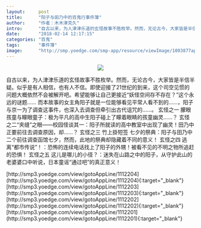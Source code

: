 ```yaml
---
layout:     post
title:      "阳子与田乃中的百鬼行事件簿"
author:     "作者：木木津克久"
intro:      "自古以来，为人津津乐道的玄怪故事不胜枚举。然而，无论古今，大家皆是半信半疑。似乎是有人相信，也有人不信。即使迎接了21世纪的到来，这个司空见惯的问题大概依然不会被解开吧。希望能够让自己更接近“妖怪空间存不存在？”这个永远的谜题…… 而本故事的女主角阳子就是一位能够看见平常人看不到的……，阳子与京一为了调查这事件，也深入去调查但牵引出古代诅咒的……。 玄怪之一 朦眼孩童与矇眼童子：极为平凡的高中生阳子碰上了矇着眼睛的孩童幽灵……？ 玄怪之二“夹缝”之眼——校园怪谈其一：阳子所就读的高中教室中出现了幽灵！田乃中正要前往去调查原因，却……？ 玄怪之三 竹上掛短签 七夕的祭典：阳子与田乃中二个前往调查函馆七夕，然而，此地的祭典却隐藏着不同的意义！ 玄怪之四 逃离“都市传说”！：恐怖的连续电话找上了阳子的外甥！被看不见的不明之物所追赶的恐惧！ 玄怪之五 这儿是哪儿的小径？：迷失在山路之中的阳子，从守护此山的老婆婆口中听说，日本童谣“通过吧”的真正意义！"
date:       "2018-02-14 12:17:15"
categories: "百鬼"
tags:       "事件簿"
image:      "http://smp.yoedge.com/smp-app/resource/viewImage/1003877appline.png"
---
```

<div style="text-align: center">
<p><img src="http://smp.yoedge.com/smp-app/resource/viewImage/1003877appline.png"/></p>
</div>
<p class="post-meta">
<span>自古以来，为人津津乐道的玄怪故事不胜枚举。然而，无论古今，大家皆是半信半疑。似乎是有人相信，也有人不信。即使迎接了21世纪的到来，这个司空见惯的问题大概依然不会被解开吧。希望能够让自己更接近“妖怪空间存不存在？”这个永远的谜题…… 而本故事的女主角阳子就是一位能够看见平常人看不到的……，阳子与京一为了调查这事件，也深入去调查但牵引出古代诅咒的……。 玄怪之一 朦眼孩童与矇眼童子：极为平凡的高中生阳子碰上了矇着眼睛的孩童幽灵……？ 玄怪之二“夹缝”之眼——校园怪谈其一：阳子所就读的高中教室中出现了幽灵！田乃中正要前往去调查原因，却……？ 玄怪之三 竹上掛短签 七夕的祭典：阳子与田乃中二个前往调查函馆七夕，然而，此地的祭典却隐藏着不同的意义！ 玄怪之四 逃离“都市传说”！：恐怖的连续电话找上了阳子的外甥！被看不见的不明之物所追赶的恐惧！ 玄怪之五 这儿是哪儿的小径？：迷失在山路之中的阳子，从守护此山的老婆婆口中听说，日本童谣“通过吧”的真正意义！</span>
</p>
[http://smp3.yoedge.com/view/gotoAppLine/1112204](http://smp3.yoedge.com/view/gotoAppLine/1112204){:target="_blank"}
[http://smp3.yoedge.com/view/gotoAppLine/1112203](http://smp3.yoedge.com/view/gotoAppLine/1112203){:target="_blank"}
[http://smp3.yoedge.com/view/gotoAppLine/1112202](http://smp3.yoedge.com/view/gotoAppLine/1112202){:target="_blank"}
[http://smp3.yoedge.com/view/gotoAppLine/1112201](http://smp3.yoedge.com/view/gotoAppLine/1112201){:target="_blank"}



